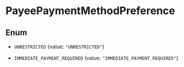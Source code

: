 

# PayeePaymentMethodPreference

## Enum


* `UNRESTRICTED` (value: `"UNRESTRICTED"`)

* `IMMEDIATE_PAYMENT_REQUIRED` (value: `"IMMEDIATE_PAYMENT_REQUIRED"`)



